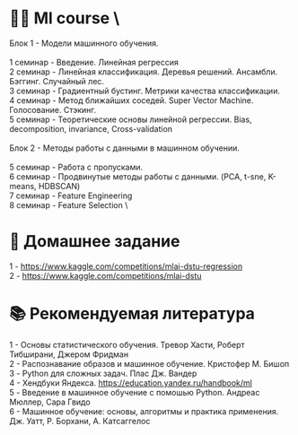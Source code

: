 # 👩‍💻 Ml course \
Блок 1 - Модели машинного обучения.\
\
1 семинар - Введение. Линейная регрессия\
2 семинар - Линейная классификация. Деревья решений. Ансамбли. Бэггинг. Случайный лес.\
3 семинар - Градиентный бустинг. Метрики качества классификации.\
4 семинар - Метод ближайших соседей. Super Vector Machine. Голосование. Стэкинг.\
5 семинар - Теоретические основы линейной регрессии. Bias, decomposition, invariance, Cross-validation\
\
Блок 2 - Методы работы с данными в машинном обучении. \
\
5 семинар - Работа с пропусками.\
6 семинар - Продвинутые методы работы с данными. (PCA, t-sne, K-means, HDBSCAN) \
7 семинар - Feature Engineering \
8 семинар - Feature Selection 
\
# 🙈 Домашнее задание
1 - https://www.kaggle.com/competitions/mlai-dstu-regression \
2 - https://www.kaggle.com/competitions/mlai-dstu
# 📚 Рекомендуемая литература
1 - Основы статистического обучения. Тревор Хасти, Роберт Тибширани, Джером Фридман\
2 - Распознавание образов и машинное обучение. Кристофер М. Бишоп\
3 - Python для сложных задач. Плас Дж. Вандер \
4 - Хендбуки Яндекса. https://education.yandex.ru/handbook/ml \
5 - Введение в машинное обучение с помошью Python. Андреас Мюллер, Сара Гвидо\
6 - Машинное обучение: основы, алгоритмы и практика применения. Дж. Уатт, Р. Борхани, А. Катсаггелос
